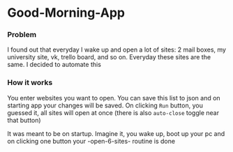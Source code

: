 # Good-Morning-App

### Problem
I found out that everyday I wake up and open a lot of sites: 2 mail
boxes, my university site, vk, trello board, and so on. Everyday these sites are the same. 
I decided to automate this

### How it works
You enter websites you want to open. You can save this list to json and on starting
app your changes will be saved. On clicking `Run` button, you guessed it, all sites
will open at once (there is also `auto-close` toggle near that button)

It was meant to be on startup. Imagine it, you wake up, boot up your pc and
on clicking one button your -open-6-sites- routine is done

